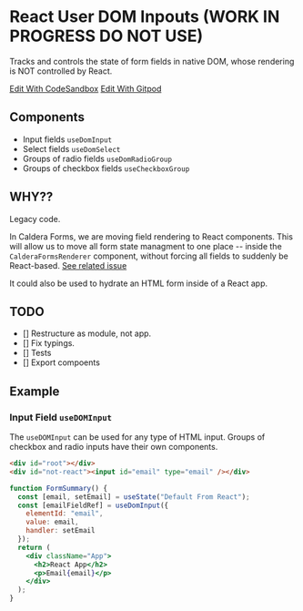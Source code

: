 # React User DOM Inpouts (WORK IN PROGRESS DO NOT USE)

Tracks and controls the state of form fields in native DOM, whose rendering is NOT controlled by React.

[Edit With CodeSandbox](https://github.com/Shelob9/react-use-dom-fields/tree/master/)
[Edit With Gitpod](http://gitpod.io#https://github.com/Shelob9/react-use-dom-fields/tree/master/)

## Components

- Input fields `useDomInput`
- Select fields `useDomSelect`
- Groups of radio fields `useDomRadioGroup`
- Groups of checkbox fields `useCheckboxGroup`

## WHY??

Legacy code.

In Caldera Forms, we are moving field rendering to React components. This will allow us to move all form state managment to one place -- inside the `CalderaFormsRenderer` component, without forcing all fields to suddenly be React-based. [See related issue](https://github.com/CalderaWP/Caldera-Forms/issues/3337)

It could also be used to hydrate an HTML form inside of a React app.

## TODO

- [] Restructure as module, not app.
- [] Fix typings.
- [] Tests
- [] Export compoents

## Example

### Input Field `useDOMInput`

The `useDOMInput` can be used for any type of HTML input. Groups of checkbox and radio inputs have their own components.

```html
<div id="root"></div>
<div id="not-react"><input id="email" type="email" /></div>
```

```jsx
function FormSummary() {
  const [email, setEmail] = useState("Default From React");
  const [emailFieldRef] = useDomInput({
    elementId: "email",
    value: email,
    handler: setEmail
  });
  return (
    <div className="App">
      <h2>React App</h2>
      <p>Email{email}</p>
    </div>
  );
}
```
